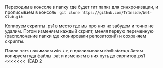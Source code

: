Переходим в консоле в папку где будет гит папка для синхронизации, и прописываем в консоль ``` git clone https://github.com/Tr1nside/Wet-Club.git```

Копируем скрипты .ps1 в место где мы про них не забудем и точно не удалим.
Потом изменяем каждый скрипт, меняя первую переменную (расположение папки где клонировали репозиторий) и сохраняем скрипты.

После чего нажимаем win + r, и прописываем shell:startup
Затем копируем туда файлы .bat и изменяем в них путь до скрпитов .ps1
<<<<<<< HEAD
2